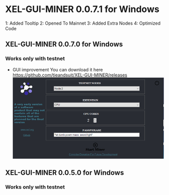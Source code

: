 # XEL-GUI-MINER 0.0.7.1 for Windows

1: Added Tooltip
2: Opened To Mainnet
3: Added Extra Nodes
4: Optimized Code

## XEL-GUI-MINER 0.0.7.0 for Windows
### Works only with testnet 
* GUI improvement 
You can download it here https://github.com/tieandsuit/XEL-GUI-MINER/releases
![AI](Screenshot_10.png)

## XEL-GUI-MINER 0.0.5.0 for Windows
### Works only with testnet 


